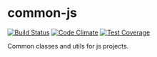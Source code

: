 common-js 
=============

[![Build Status](https://api.travis-ci.org/gdbots/common-js.svg)](https://travis-ci.org/gdbots/common-js)
[![Code Climate](https://codeclimate.com/github/gdbots/common-js/badges/gpa.svg)](https://codeclimate.com/github/gdbots/common-js)
[![Test Coverage](https://codeclimate.com/github/gdbots/common-js/badges/coverage.svg)](https://codeclimate.com/github/gdbots/common-js/coverage)

Common classes and utils for js projects.
